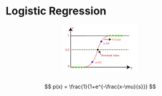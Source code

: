# Logistic Regression

<div style="display: flex; justify-content: center;">
      <img src="imgs/lr.png" width="40%" height="40%" alt="lr">
</div>
</br>

$$
p(x) = 
\frac{1}{1+e^{-\frac{x-\mu}{s}}}
$$